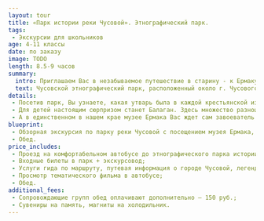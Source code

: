 ```yaml
---
layout: tour
title: «Парк истории реки Чусовой». Этнографический парк.
tags:
 - Экскурсии для школьников
age: 4-11 классы
date: по заказу
image: TODO
length: 8.5-9 часов
summary:
  intro: Приглашаем Вас в незабываемое путешествие в старину - к Ермаку, русским самоварам, лаптям и игрушкам.
  text: Чусовской этнографический парк, расположенный около г. Чусового, рядом со спортивной школой «Огонек» – место необычное. Здесь воссоздается атмосфера русской старины. Дома с праздничной резьбой, симпатичные церкви, расписные карусели с лошадками, забавные яркие вывески напоминают иллюстрации к русским сказкам. По деревенской улочке прогуливаются гуси, рядом в доме находятся кролики… В этнопарке течет своя особая жизнь.
details:
 - Посетив парк, Вы узнаете, какая утварь была в каждой крестьянской избе. Увидите сани-розвальни, зыбку, глядельце, светец и еще множество необходимых в крестьянском быту предметов. Купеческая лавка поражает коллекцией русских самоваров, утюгов и  машин «Зингер».
 - Для детей настоящим сюрпризом станет Балаган. Здесь множество разноцветных матрешек, пирамидок и деревянных медведей, с которыми можно поиграть.
 - А в единственном в нашем крае музее Ермака Вас ждет сам завоеватель и покоритель Сибири Ермак Тимофеевич. На картинах, панно Вы увидите сцены из его похода. И что особо волнительно, сможете подержать в руках оружие времен Ермака. Дорога до этнопарка проходит по местам, где в XVI веке Ермак шел со своей дружиной. Вы услышите предания, сказания о реке Чусовой и Ермаке.
blueprint:
 - Обзорная экскурсия по парку реки Чусовой с посещением музея Ермака, музея «Балаган», крестьянской избы, сельской лавки и других интересных объектов;
 - Обед.
price_includes:
 - Проезд на комфортабельном автобусе до этнографического парка истории реки Чусовой и обратно;
 - Входные билеты в парк + экскурсовод;
 - Услуги гида по маршруту, путевая информация о городе Чусовой, легендах и сказаниях об атамане Ермаке и много другой интерересной информации.
 - Просмотр тематического фильма в автобусе;
 - Обед.
additional_fees:
 - Сопровождающие групп обед оплачивают дополнительно – 150 руб.;
 - Сувениры на память, магниты на холодильник.
---
```

